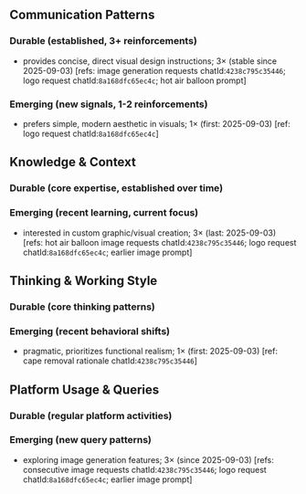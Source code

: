## Communication Patterns
### Durable (established, 3+ reinforcements)
- provides concise, direct visual design instructions; 3× (stable since 2025-09-03) [refs: image generation requests chatId:`4238c795c35446`; logo request chatId:`8a168dfc65ec4c`; hot air balloon prompt]

### Emerging (new signals, 1-2 reinforcements)
- prefers simple, modern aesthetic in visuals; 1× (first: 2025-09-03) [ref: logo request chatId:`8a168dfc65ec4c`]

## Knowledge & Context
### Durable (core expertise, established over time)

### Emerging (recent learning, current focus)
- interested in custom graphic/visual creation; 3× (last: 2025-09-03) [refs: hot air balloon image requests chatId:`4238c795c35446`; logo request chatId:`8a168dfc65ec4c`; earlier image prompt]

## Thinking & Working Style
### Durable (core thinking patterns)

### Emerging (recent behavioral shifts)
- pragmatic, prioritizes functional realism; 1× (first: 2025-09-03) [ref: cape removal rationale chatId:`4238c795c35446`]

## Platform Usage & Queries
### Durable (regular platform activities)

### Emerging (new query patterns)
- exploring image generation features; 3× (since 2025-09-03) [refs: consecutive image requests chatId:`4238c795c35446`; logo request chatId:`8a168dfc65ec4c`; earlier image prompt]